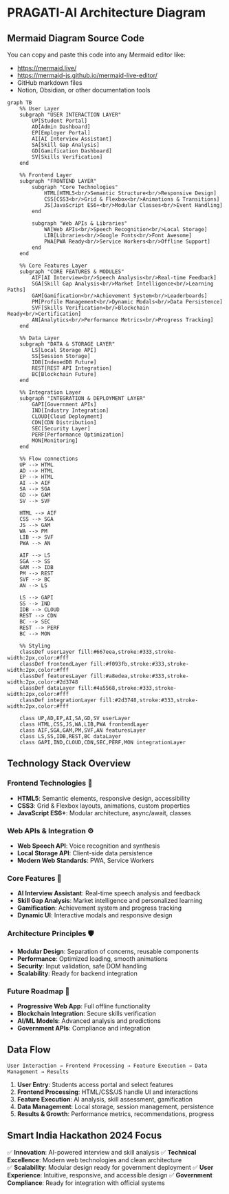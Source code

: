 # PRAGATI-AI Architecture Diagram

## Mermaid Diagram Source Code

You can copy and paste this code into any Mermaid editor like:
- https://mermaid.live/
- https://mermaid-js.github.io/mermaid-live-editor/
- GitHub markdown files
- Notion, Obsidian, or other documentation tools

```mermaid
graph TB
    %% User Layer
    subgraph "USER INTERACTION LAYER"
        UP[Student Portal]
        AD[Admin Dashboard] 
        EP[Employer Portal]
        AI[AI Interview Assistant]
        SA[Skill Gap Analysis]
        GD[Gamification Dashboard]
        SV[Skills Verification]
    end

    %% Frontend Layer
    subgraph "FRONTEND LAYER"
        subgraph "Core Technologies"
            HTML[HTML5<br/>Semantic Structure<br/>Responsive Design]
            CSS[CSS3<br/>Grid & Flexbox<br/>Animations & Transitions]
            JS[JavaScript ES6+<br/>Modular Classes<br/>Event Handling]
        end
        
        subgraph "Web APIs & Libraries"
            WA[Web APIs<br/>Speech Recognition<br/>Local Storage]
            LIB[Libraries<br/>Google Fonts<br/>Font Awesome]
            PWA[PWA Ready<br/>Service Workers<br/>Offline Support]
        end
    end

    %% Core Features Layer  
    subgraph "CORE FEATURES & MODULES"
        AIF[AI Interview<br/>Speech Analysis<br/>Real-time Feedback]
        SGA[Skill Gap Analysis<br/>Market Intelligence<br/>Learning Paths]
        GAM[Gamification<br/>Achievement System<br/>Leaderboards]
        PM[Profile Management<br/>Dynamic Modals<br/>Data Persistence]
        SVF[Skills Verification<br/>Blockchain Ready<br/>Certification]
        AN[Analytics<br/>Performance Metrics<br/>Progress Tracking]
    end

    %% Data Layer
    subgraph "DATA & STORAGE LAYER"
        LS[Local Storage API]
        SS[Session Storage]
        IDB[IndexedDB Future]
        REST[REST API Integration]
        BC[Blockchain Future]
    end

    %% Integration Layer
    subgraph "INTEGRATION & DEPLOYMENT LAYER"
        GAPI[Government APIs]
        IND[Industry Integration] 
        CLOUD[Cloud Deployment]
        CDN[CDN Distribution]
        SEC[Security Layer]
        PERF[Performance Optimization]
        MON[Monitoring]
    end

    %% Flow connections
    UP --> HTML
    AD --> HTML
    EP --> HTML
    AI --> AIF
    SA --> SGA
    GD --> GAM
    SV --> SVF

    HTML --> AIF
    CSS --> SGA
    JS --> GAM
    WA --> PM
    LIB --> SVF
    PWA --> AN

    AIF --> LS
    SGA --> SS
    GAM --> IDB
    PM --> REST
    SVF --> BC
    AN --> LS

    LS --> GAPI
    SS --> IND
    IDB --> CLOUD
    REST --> CDN
    BC --> SEC
    REST --> PERF
    BC --> MON

    %% Styling
    classDef userLayer fill:#667eea,stroke:#333,stroke-width:2px,color:#fff
    classDef frontendLayer fill:#f093fb,stroke:#333,stroke-width:2px,color:#fff
    classDef featuresLayer fill:#a8edea,stroke:#333,stroke-width:2px,color:#2d3748
    classDef dataLayer fill:#4a5568,stroke:#333,stroke-width:2px,color:#fff
    classDef integrationLayer fill:#2d3748,stroke:#333,stroke-width:2px,color:#fff

    class UP,AD,EP,AI,SA,GD,SV userLayer
    class HTML,CSS,JS,WA,LIB,PWA frontendLayer
    class AIF,SGA,GAM,PM,SVF,AN featuresLayer
    class LS,SS,IDB,REST,BC dataLayer
    class GAPI,IND,CLOUD,CDN,SEC,PERF,MON integrationLayer
```

## Technology Stack Overview

### Frontend Technologies 🎨
- **HTML5**: Semantic elements, responsive design, accessibility
- **CSS3**: Grid & Flexbox layouts, animations, custom properties
- **JavaScript ES6+**: Modular architecture, async/await, classes

### Web APIs & Integration ⚙️
- **Web Speech API**: Voice recognition and synthesis
- **Local Storage API**: Client-side data persistence
- **Modern Web Standards**: PWA, Service Workers

### Core Features 🚀
- **AI Interview Assistant**: Real-time speech analysis and feedback
- **Skill Gap Analysis**: Market intelligence and personalized learning
- **Gamification**: Achievement system and progress tracking
- **Dynamic UI**: Interactive modals and responsive design

### Architecture Principles 🛡️
- **Modular Design**: Separation of concerns, reusable components
- **Performance**: Optimized loading, smooth animations
- **Security**: Input validation, safe DOM handling
- **Scalability**: Ready for backend integration

### Future Roadmap 📱
- **Progressive Web App**: Full offline functionality
- **Blockchain Integration**: Secure skills verification
- **AI/ML Models**: Advanced analysis and predictions
- **Government APIs**: Compliance and integration

## Data Flow

```
User Interaction → Frontend Processing → Feature Execution → Data Management → Results
```

1. **User Entry**: Students access portal and select features
2. **Frontend Processing**: HTML/CSS/JS handle UI and interactions  
3. **Feature Execution**: AI analysis, skill assessment, gamification
4. **Data Management**: Local storage, session management, persistence
5. **Results & Growth**: Performance metrics, recommendations, progress

## Smart India Hackathon 2024 Focus

✅ **Innovation**: AI-powered interview and skill analysis
✅ **Technical Excellence**: Modern web technologies and clean architecture  
✅ **Scalability**: Modular design ready for government deployment
✅ **User Experience**: Intuitive, responsive, and accessible design
✅ **Government Compliance**: Ready for integration with official systems